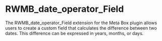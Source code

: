 # RWMB_date_operator_Field
The RWMB_date_operator_Field extension for the Meta Box plugin allows users to create a custom field that calculates the difference between two dates. This difference can be expressed in years, months, or days.
